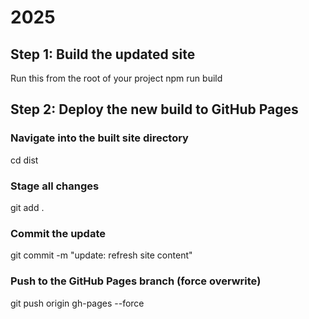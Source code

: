 # 2025

## Step 1: Build the updated site
Run this from the root of your project
npm run build

## Step 2: Deploy the new build to GitHub Pages
### Navigate into the built site directory
cd dist

### Stage all changes
git add .

### Commit the update
git commit -m "update: refresh site content"

### Push to the GitHub Pages branch (force overwrite)
git push origin gh-pages --force


